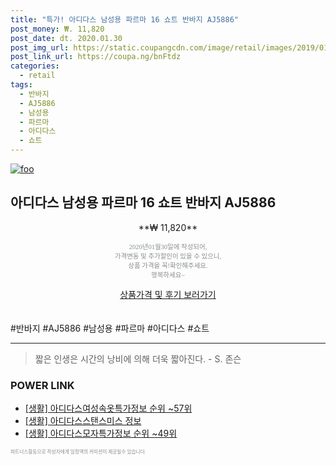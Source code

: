 ```yaml
--- 
title: "특가! 아디다스 남성용 파르마 16 쇼트 반바지 AJ5886" 
post_money: ₩. 11,820 
post_date: dt. 2020.01.30 
post_img_url: https://static.coupangcdn.com/image/retail/images/2019/01/17/15/2/2eafbaef-89a9-4e99-8ac7-a81edefe126e.jpg 
post_link_url: https://coupa.ng/bnFtdz 
categories: 
  - retail 
tags: 
  - 반바지 
  - AJ5886 
  - 남성용 
  - 파르마 
  - 아디다스 
  - 쇼트 
--- 
```

[![foo](https://static.coupangcdn.com/image/retail/images/2019/01/17/15/2/2eafbaef-89a9-4e99-8ac7-a81edefe126e.jpg)](https://coupa.ng/bnFtdz) 

## 아디다스 남성용 파르마 16 쇼트 반바지 AJ5886 
<p style="text-align: center;">**₩ 11,820**</p> 
<p style="text-align: center;"><span style="color: #898c8f; font-family: Georgia,Times,serif; font-size: 0.75em;">2020년01월30일에 작성되어, <br>가격변동 및 추가할인이 있을 수 있으니,<br> 상품 가격을 꼭!확인해주세요.<br>행복하세요~</span> 
</p>	 
<div markdown="0" style="text-align: center;"><a href="https://coupa.ng/bnFtdz" class="btn btn--success">상품가격 및 후기 보러가기</a></div> 
<br><br> 
  #반바지 #AJ5886 #남성용 #파르마 #아디다스 #쇼트 
<hr> 

> 짧은 인생은 시간의 낭비에 의해 더욱 짧아진다. - S. 존슨   


### POWER LINK

* <a href="https://blog.naver.com/sakai111/221772719914" target="_blank"> [생활] 아디다스여성속옷특가정보 순위 ~57위</a>
* <a href="https://blog.naver.com/sakai111/221766159241" target="_blank"> [생활] 아디다스스탠스미스 정보 </a>
* <a href="https://blog.naver.com/sakai111/221770778961" target="_blank"> [생활] 아디다스모자특가정보 순위 ~49위</a>

<span style="color: #898c8f; font-family: Georgia,Times,serif; font-size: 0.55em;">파트너스활동으로 작성자에게 일정액의 커미션이 제공될수 있습니다.</span> 
